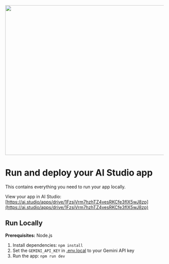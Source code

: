 <div align="center">
<img width="1200" height="475" alt="GHBanner" src="https://github.com/user-attachments/assets/0aa67016-6eaf-458a-adb2-6e31a0763ed6" />
</div>

# Run and deploy your AI Studio app

This contains everything you need to run your app locally.

View your app in AI Studio:[https://ai.studio/apps/drive/1FzsiVrm7hzhTZ4vesRKCfe3fIX5wJ8zp](https://ai.studio/apps/drive/1FzsiVrm7hzhTZ4vesRKCfe3fIX5wJ8zp)

## Run Locally

**Prerequisites:**  Node.js


1. Install dependencies:
   `npm install`
2. Set the `GEMINI_API_KEY` in [.env.local](.env.local) to your Gemini API key
3. Run the app:
   `npm run dev`
